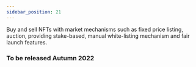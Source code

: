 ```yaml
---
sidebar_position: 21
---
```

Buy and sell NFTs with market mechanisms such as fixed price listing, auction, providing stake-based, manual white-listing mechanism and fair launch features.

### To be released Autumn 2022
